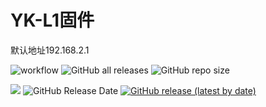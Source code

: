 # YK-L1固件

默认地址192.168.2.1
  
  
![workflow](https://github.com/0012h/YK-L1/actions/workflows/Padavan.yml/badge.svg)
![GitHub all releases](https://img.shields.io/github/downloads/0012h/YK-L1/total?label=下载量)
![GitHub repo size](https://img.shields.io/github/repo-size/0012h/YK-L1?label=库大小)

![](https://img.shields.io/github/last-commit/0012h/YK-L1?label=最近提交)
![GitHub Release Date](https://img.shields.io/github/release-date/0012h/YK-L1?label=最新发布)
[![GitHub release (latest by date)](https://img.shields.io/github/v/release/0012h/YK-L1?style=for-the-badge&label=最新固件)](https://github.com/0012H/YK-L1/releases/latest)

